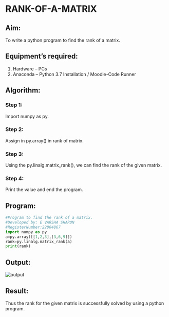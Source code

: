 # RANK-OF-A-MATRIX
## Aim:
To write a python program to find the rank of a matrix.
## Equipment’s required:
1. 	Hardware – PCs
2. 	Anaconda – Python 3.7 Installation / Moodle-Code Runner
## Algorithm:
### Step 1: 
Import numpy as py.
### Step 2: 
Assign in py.array() in rank of matrix.
### Step 3: 
Using the py.linalg.matrix_rank(), we can find the rank of the given matrix.
### Step 4: 
Print the value and end the program.
## Program:
```python
#Program to find the rank of a matrix.
#Developed by: E VARSHA SHARON
#RegisterNumber:22004867
import numpy as py
a=py.array([[1,2,3],[3,6,9]])
rank=py.linalg.matrix_rank(a)
print(rank)
```
## Output:
![output](rank.png)
## Result:
Thus the rank for the given matrix is successfully solved by  using a python program.
